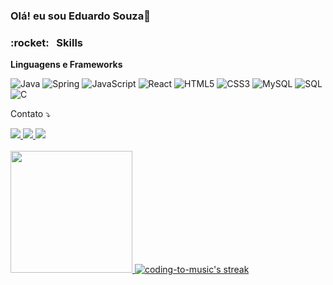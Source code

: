 ### Olá! eu sou Eduardo Souza👋

<h3> :rocket: &nbsp; Skills</h3>

**Linguagens e Frameworks**

 ![Java](https://img.shields.io/badge/Java-ED8B00?style=for-the-badge&logo=java&logoColor=white)
 ![Spring](https://img.shields.io/badge/Spring-6DB33F?style=for-the-badge&logo=spring&logoColor=white)
 ![JavaScript](https://img.shields.io/badge/JavaScript-F7DF1E?style=for-the-badge&logo=javascript&logoColor=black)
 ![React](https://img.shields.io/badge/React-61DAFB?style=for-the-badge&logo=react&logoColor=black)
 ![HTML5](https://img.shields.io/badge/HTML5-E34F26?style=for-the-badge&logo=html5&logoColor=white)
 ![CSS3](https://img.shields.io/badge/CSS3-1572B6?style=for-the-badge&logo=css3&logoColor=white)
 ![MySQL](https://img.shields.io/badge/MySQL-00000F?style=for-the-badge&logo=mysql&logoColor=white)
 ![SQL](https://img.shields.io/badge/SQL-20232A?style=for-the-badge&logo=SQL&logoColor=61DAFB)
 ![C](https://img.shields.io/badge/C-00599C?style=for-the-badge&logo=c&logoColor=white) 


  <p align="left">
  Contato ⤵️
</p>
  
  <div>
    
  <a target="_blank" href="https://instagram.com/eduardosouza.dev"> 
  <img src="https://img.shields.io/badge/-Instagram-%23E4405F?style=for-the-badge&logo=instagram&logoColor=white" >
  </a>
  <a target="_blank" href = "mailto:eduardosouzadev.10@gmail.com"> 
  <img src="https://img.shields.io/badge/-Gmail-%23333?style=for-the-badge&logo=gmail&logoColor=white"> 
  </a>
  <a target="_blank" href="https://www.linkedin.com/in/eduardo-souza-88a89b22a">  
  <img src="https://img.shields.io/badge/-LinkedIn-%230077B5?style=for-the-badge&logo=linkedin&logoColor=white">
  </a> 
  
  </div>
 
  
 <br>
<div align="left">
  <a href="https://github.com/DevEduardoSouza">
<!--   <img height="150em" src="https://github-readme-stats.vercel.app/api?username=DevEduardoSouza&show_icons=true&theme=dark&include_all_commits=true&count_private=true"/> -->
  <img height="195em" src="https://github-readme-stats.vercel.app/api/top-langs/?username=DevEduardoSouza&layout=compact&langs_count=7&theme=dark"/>
  <img alt="coding-to-music's streak" src="https://github-readme-streak-stats.herokuapp.com/?user=DevEduardoSouza&theme=react&hide_border=true"/>
 
</div>


    
